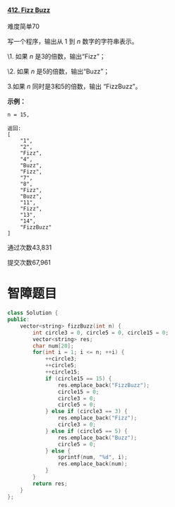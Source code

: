#### [412. Fizz Buzz](https://leetcode-cn.com/problems/fizz-buzz/)

难度简单70

写一个程序，输出从 1 到 *n* 数字的字符串表示。

\1. 如果 *n* 是3的倍数，输出“Fizz”；

\2. 如果 *n* 是5的倍数，输出“Buzz”；

3.如果 *n* 同时是3和5的倍数，输出 “FizzBuzz”。

**示例：**

```
n = 15,

返回:
[
    "1",
    "2",
    "Fizz",
    "4",
    "Buzz",
    "Fizz",
    "7",
    "8",
    "Fizz",
    "Buzz",
    "11",
    "Fizz",
    "13",
    "14",
    "FizzBuzz"
]
```

通过次数43,831

提交次数67,961





# 智障题目

```c++
class Solution {
public:
    vector<string> fizzBuzz(int n) {
        int circle3 = 0, circle5 = 0, circle15 = 0;
        vector<string> res;
        char num[20];
        for(int i = 1; i <= n; ++i) {
            ++circle3;
            ++circle5;
            ++circle15;
            if (circle15 == 15) {
                res.emplace_back("FizzBuzz");
                circle15 = 0;
                circle3 = 0;
                circle5 = 0;
            } else if (circle3 == 3) {
                res.emplace_back("Fizz");
                circle3 = 0;
            } else if (circle5 == 5) {
                res.emplace_back("Buzz");
                circle5 = 0;
            } else {
                sprintf(num, "%d", i);
                res.emplace_back(num);
            }
        }
        return res;
    }
};
```


